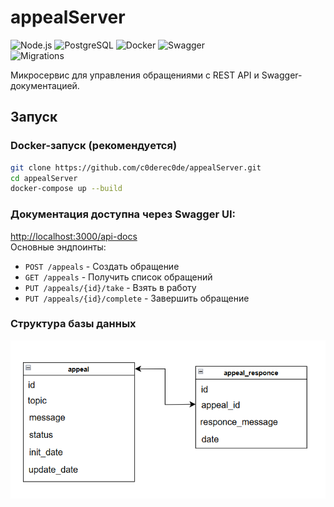 # appealServer

![Node.js](https://img.shields.io/badge/Node.js-18+-green)
![PostgreSQL](https://img.shields.io/badge/PostgreSQL-15-blue)
![Docker](https://img.shields.io/badge/Docker-✔-brightgreen)
![Swagger](https://img.shields.io/badge/Swagger-UI-success)  
![Migrations](https://img.shields.io/badge/DB-Migrations-informational)  

Микросервис для управления обращениями с REST API и Swagger-документацией.

## Запуск

### Docker-запуск (рекомендуется)
```bash
git clone https://github.com/c0derec0de/appealServer.git
cd appealServer
docker-compose up --build
```
### Документация доступна через Swagger UI:  
[http://localhost:3000/api-docs](http://localhost:3000/api-docs)  
Основные эндпоинты:  
- `POST /appeals` - Создать обращение  
- `GET /appeals` - Получить список обращений  
- `PUT /appeals/{id}/take` - Взять в работу  
- `PUT /appeals/{id}/complete` - Завершить обращение  


### Структура базы данных
![Структура базы данных](https://github.com/c0derec0de/appealServer/blob/main/DB.png)
